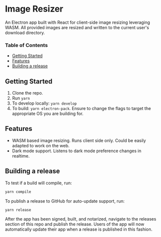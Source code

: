 # Image Resizer <!-- omit in toc -->

An Electron app built with React for client-side image resizing leveraging WASM. All provided images are resized and written to the current user's download directory.

### Table of Contents

- [Getting Started](#Getting-Started)
- [Features](#Features)
- [Building a release](#Building-a-release)

## Getting Started

1. Clone the repo.
2. Run `yarn`
3. To develop locally: `yarn develop`
4. To build: `yarn electron-pack`. Ensure to change the flags to target the appropriate OS you are building for.

## Features

- WASM based image resizing. Runs client side only. Could be easily adapted to work on the web.
- Dark mode support. Listens to dark mode preference changes in realtime.

## Building a release

To test if a build will compile, run:

```bash
yarn compile
```

To publish a release to GitHub for auto-update support, run:

```bash
yarn release
```

After the app has been signed, built, and notarized, navigate to the releases section of this repo and publish the release. Users of the app will now automatically update their app when a release is published in this fashion.
